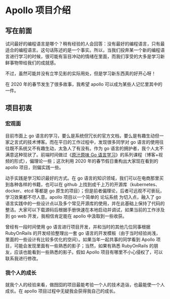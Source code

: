 # Apollo 项目介绍

## 写在前面
试问最好的编程语言是哪个？稍有经验的人会回答：没有最好的编程语言，只有最适合的编程语言。这句话陈述的是一个事实。所以，当我们投奔某一个新的编程语言进行学习的时候，很可能有盲目冲动的情绪在里面，而我们享受的大多是学习新鲜事物带给我们的成就感。

不过，虽然可能并没有立竿见影的实际用处，但是学习新东西真的好开心呀！

在 2020 年的春节发生了很多故事，我希望 apollo 可以成为某些人记忆里其中的一件。

## 项目初衷

### 宏观面

目前市面上 go 语言的学习，要么是系统但冗长的官方文档，要么是有趣生动但一家之言式的技术博客。而在平日的工作过程中，发现很多同学对 go 语言的使用往往既不系统又不有趣生动，太急人了有没有。作为 go 语言的拥护者，我个人太不满意这种现状了。前端时间做过《[原汁原味 Go 语言学习](https://jingwei.link)》的系列课程（博客+视频的形式），偏理论一些；这次利用 2020 年的春节假日重构出大家现在看到的 apollo 项目，则偏实践一些。

动手实践是学习知识最好的方式。在 go 语言的知识领域，我们可以在电商那里买到各种各样的书籍，也可以在 github 上找到成千上万的开源库（kubernetes、docker、etcd 等都是 go 原生的项目）；但是前者偏理论，后者可远观不可亵玩，学习效果都不尽人意。apollo 项目以一个简单的 论坛系统 为切入点，融入了 go 语言实践中的一些设计点以及多个常见开源库的使用，并在此基础上保持了代码的整洁。大家可以下载源码后根据手册快速在本地启动并调试，如果当前的工作涉及到 go web 开发，我相信肯定能在 apollo 中汲取到一些收获。

曾经有一段时间使用 go 语言进行项目开发，并和当时的其他几位同事根据 RubyOnRails 的开发经验整理出一套 go 语言的开发模板（由于当时经验尚浅，里面的一些设计有比较多优化的空间）。如果当年一起共事的同学看到 Apollo 项目，可能会发现里面有一些熟悉的影子；当然，如果有熟悉 RubyOnRails 的朋友，应该也能看到一些熟悉的影子。假如 Apollo 项目有哪里不小心侵权了，可以联系我进行修改。

### 我个人的成长

就我个人的经验来看，做囫囵的项目最能考验一个人的技术造诣，也最能使一个人成长。在 apollo 项目过程中无疑我会获得我自己的成长。






